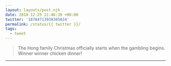 ```yaml
---
layout: layouts/post.njk
date: 2010-12-25 21:46:39 +00:00
twitter: '18784713938305024'
permalink: /status/{{ twitter }}/
tags: 
  - tweet
---
```


> The Hong family Christmas officially starts when the gambling begins. Winner winner chicken dinner!

---
